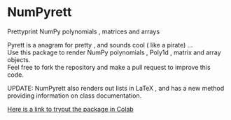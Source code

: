# NumPyrett
Prettyprint NumPy polynomials , matrices and arrays  

Pyrett is a anagram for pretty , and sounds cool ( like a pirate) ...  
Use this package to render NumPy polynomials , Poly1d , matrix and array objects.  
Feel free to fork the repository and make a pull request to improve this code.

UPDATE: NumPyrett also renders out lists in LaTeX , and has a new method providing information on class documentation.

[Here is a link to tryout the package in Colab](https://colab.research.google.com/github/argoopjmc/NumPyrett/blob/main/NumPyrettDemo.ipynb)
